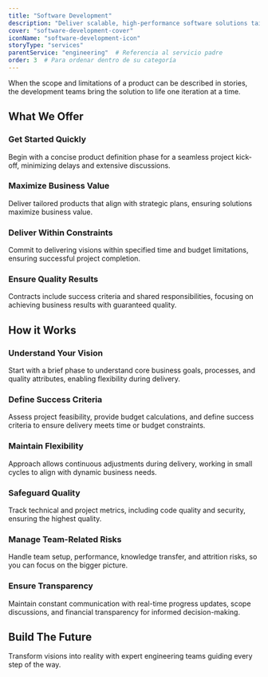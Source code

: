 ```yaml
---
title: "Software Development"
description: "Deliver scalable, high-performance software solutions tailored to unique business requirements, ensuring growth and operational excellence."
cover: "software-development-cover"
iconName: "software-development-icon"
storyType: "services"
parentService: "engineering"  # Referencia al servicio padre
order: 3  # Para ordenar dentro de su categoría
---
```


When the scope and limitations of a product can be described in stories, the development teams bring the solution to life one iteration at a time.

## What We Offer

### Get Started Quickly

Begin with a concise product definition phase for a seamless project kick-off, minimizing delays and extensive discussions.

### Maximize Business Value

Deliver tailored products that align with strategic plans, ensuring solutions maximize business value.

### Deliver Within Constraints

Commit to delivering visions within specified time and budget limitations, ensuring successful project completion.

### Ensure Quality Results

Contracts include success criteria and shared responsibilities, focusing on achieving business results with guaranteed quality.

## How it Works

### Understand Your Vision

Start with a brief phase to understand core business goals, processes, and quality attributes, enabling flexibility during delivery.

### Define Success Criteria

Assess project feasibility, provide budget calculations, and define success criteria to ensure delivery meets time or budget constraints.

### Maintain Flexibility

Approach allows continuous adjustments during delivery, working in small cycles to align with dynamic business needs.

### Safeguard Quality

Track technical and project metrics, including code quality and security, ensuring the highest quality.

### Manage Team-Related Risks

Handle team setup, performance, knowledge transfer, and attrition risks, so you can focus on the bigger picture.

### Ensure Transparency

Maintain constant communication with real-time progress updates, scope discussions, and financial transparency for informed decision-making.

## Build The Future

Transform visions into reality with expert engineering teams guiding every step of the way.
